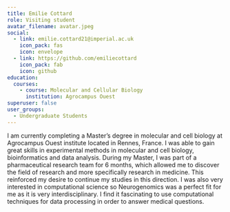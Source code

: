 ```yaml
---
title: Emilie Cottard
role: Visiting student
avatar_filename: avatar.jpeg
social:
  - link: emilie.cottard21@imperial.ac.uk
    icon_pack: fas
    icon: envelope
  - link: https://github.com/emiliecottard
    icon_pack: fab
    icon: github
education:
  courses:
    - course: Molecular and Cellular Biology
      institution: Agrocampus Ouest
superuser: false
user_groups:
  - Undergraduate Students
---
```

I am currently completing a Master’s degree in molecular and cell biology at Agrocampus Ouest institute located in Rennes, France. I was able to gain great skills in experimental methods in molecular and cell biology, bioinformatics and data analysis. During my Master, I was part of a pharmaceutical research team for 6 months, which allowed me to discover the field of research and more specifically research in medicine. This reinforced my desire to continue my studies in this direction. I was also very interested in computational science so Neurogenomics was a perfect fit for me as it is very interdisciplinary. I find it fascinating to use computational techniques for data processing in order to answer medical questions. 
